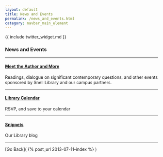 ```yaml
---
layout: default
title: News and Events
permalink: /news_and_events.html
category: navbar_main_element
---
```


{{ include twitter_widget.md }}


### News and Events 

* * *

#### [Meet the Author and More](http://library.northeastern.edu/news-events)
Readings, dialogue on significant contemporary questions, and other events sponsored by Snell Library and our campus partners.

* * * 

#### [Library Calendar](http://library.northeastern.edu/news-events/calendar) 
RSVP, and save to your calendar 

* * * 

#### [Snippets](http://www.lib.neu.edu/snippets/) 
Our Library blog 

* * * 

[Go Back]( {% post_url 2013-07-11-index %} ) 
